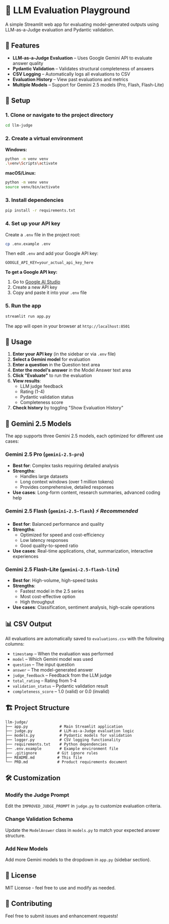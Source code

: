 # 🧾 LLM Evaluation Playground

A simple Streamlit web app for evaluating model-generated outputs using LLM-as-a-Judge evaluation and Pydantic validation.

## 🎯 Features

- **LLM-as-a-Judge Evaluation** – Uses Google Gemini API to evaluate answer quality
- **Pydantic Validation** – Validates structural completeness of answers
- **CSV Logging** – Automatically logs all evaluations to CSV
- **Evaluation History** – View past evaluations and metrics
- **Multiple Models** – Support for Gemini 2.5 models (Pro, Flash, Flash-Lite)

## 🚀 Setup

### 1. Clone or navigate to the project directory

```bash
cd llm-judge
```

### 2. Create a virtual environment

**Windows:**
```bash
python -m venv venv
.\venv\Scripts\activate
```

**macOS/Linux:**
```bash
python -m venv venv
source venv/bin/activate
```

### 3. Install dependencies

```bash
pip install -r requirements.txt
```

### 4. Set up your API key

Create a `.env` file in the project root:

```bash
cp .env.example .env
```

Then edit `.env` and add your Google API key:

```
GOOGLE_API_KEY=your_actual_api_key_here
```

**To get a Google API key:**
1. Go to [Google AI Studio](https://makersuite.google.com/app/apikey)
2. Create a new API key
3. Copy and paste it into your `.env` file

### 5. Run the app

```bash
streamlit run app.py
```

The app will open in your browser at `http://localhost:8501`

## 📖 Usage

1. **Enter your API key** (in the sidebar or via `.env` file)
2. **Select a Gemini model** for evaluation
3. **Enter a question** in the Question text area
4. **Enter the model's answer** in the Model Answer text area
5. **Click "Evaluate"** to run the evaluation
6. **View results**:
   - LLM judge feedback
   - Rating (1-4)
   - Pydantic validation status
   - Completeness score
7. **Check history** by toggling "Show Evaluation History"

## 🤖 Gemini 2.5 Models

The app supports three Gemini 2.5 models, each optimized for different use cases:

### **Gemini 2.5 Pro** (`gemini-2.5-pro`)
- **Best for**: Complex tasks requiring detailed analysis
- **Strengths**: 
  - Handles large datasets
  - Long context windows (over 1 million tokens)
  - Provides comprehensive, detailed responses
- **Use cases**: Long-form content, research summaries, advanced coding help

### **Gemini 2.5 Flash** (`gemini-2.5-flash`) ⚡ *Recommended*
- **Best for**: Balanced performance and quality
- **Strengths**: 
  - Optimized for speed and cost-efficiency
  - Low latency responses
  - Good quality-to-speed ratio
- **Use cases**: Real-time applications, chat, summarization, interactive experiences

### **Gemini 2.5 Flash-Lite** (`gemini-2.5-flash-lite`)
- **Best for**: High-volume, high-speed tasks
- **Strengths**: 
  - Fastest model in the 2.5 series
  - Most cost-effective option
  - High throughput
- **Use cases**: Classification, sentiment analysis, high-scale operations

## 📊 CSV Output

All evaluations are automatically saved to `evaluations.csv` with the following columns:

- `timestamp` – When the evaluation was performed
- `model` – Which Gemini model was used
- `question` – The input question
- `answer` – The model-generated answer
- `judge_feedback` – Feedback from the LLM judge
- `total_rating` – Rating from 1-4
- `validation_status` – Pydantic validation result
- `completeness_score` – 1.0 (valid) or 0.0 (invalid)

## 🏗️ Project Structure

```
llm-judge/
├── app.py              # Main Streamlit application
├── judge.py            # LLM-as-a-Judge evaluation logic
├── models.py           # Pydantic models for validation
├── logger.py           # CSV logging functionality
├── requirements.txt    # Python dependencies
├── .env.example        # Example environment file
├── .gitignore         # Git ignore rules
├── README.md          # This file
└── PRD.md             # Product requirements document
```

## 🛠️ Customization

### Modify the Judge Prompt

Edit the `IMPROVED_JUDGE_PROMPT` in `judge.py` to customize evaluation criteria.

### Change Validation Schema

Update the `ModelAnswer` class in `models.py` to match your expected answer structure.

### Add New Models

Add more Gemini models to the dropdown in `app.py` (sidebar section).

## 📝 License

MIT License - feel free to use and modify as needed.

## 🤝 Contributing

Feel free to submit issues and enhancement requests!

